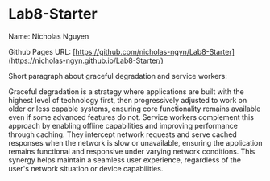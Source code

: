 # Lab8-Starter

Name: Nicholas Nguyen

Github Pages URL: [https://github.com/nicholas-ngyn/Lab8-Starter](https://nicholas-ngyn.github.io/Lab8-Starter/)

Short paragraph about graceful degradation and service workers:

Graceful degradation is a strategy where applications are built with the highest level of technology first, then progressively adjusted to work on older or less capable systems, ensuring core functionality remains available even if some advanced features do not. Service workers complement this approach by enabling offline capabilities and improving performance through caching. They intercept network requests and serve cached responses when the network is slow or unavailable, ensuring the application remains functional and responsive under varying network conditions. This synergy helps maintain a seamless user experience, regardless of the user's network situation or device capabilities.
